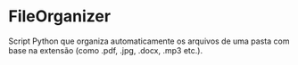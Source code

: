 # FileOrganizer
Script Python que organiza automaticamente os arquivos de uma pasta com base na extensão (como .pdf, .jpg, .docx, .mp3 etc.). 

